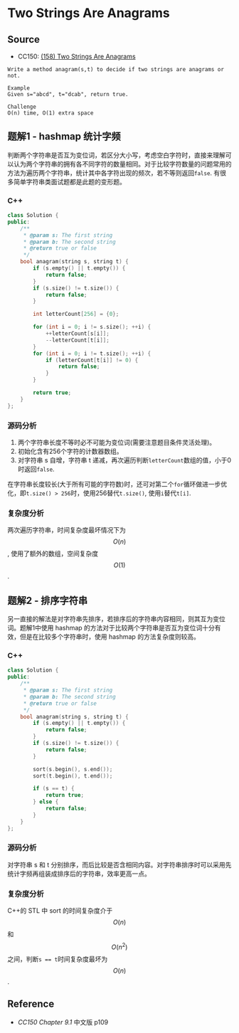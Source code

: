 # Two Strings Are Anagrams

## Source

- CC150: [(158) Two Strings Are Anagrams](http://www.lintcode.com/en/problem/two-strings-are-anagrams/)

```
Write a method anagram(s,t) to decide if two strings are anagrams or not.

Example
Given s="abcd", t="dcab", return true.

Challenge
O(n) time, O(1) extra space
```

## 题解1 - hashmap 统计字频

判断两个字符串是否互为变位词，若区分大小写，考虑空白字符时，直接来理解可以认为两个字符串的拥有各不同字符的数量相同。对于比较字符数量的问题常用的方法为遍历两个字符串，统计其中各字符出现的频次，若不等则返回`false`. 有很多简单字符串类面试题都是此题的变形题。

### C++

```c++
class Solution {
public:
    /**
     * @param s: The first string
     * @param b: The second string
     * @return true or false
     */
    bool anagram(string s, string t) {
        if (s.empty() || t.empty()) {
            return false;
        }
        if (s.size() != t.size()) {
            return false;
        }

        int letterCount[256] = {0};

        for (int i = 0; i != s.size(); ++i) {
            ++letterCount[s[i]];
            --letterCount[t[i]];
        }
        for (int i = 0; i != t.size(); ++i) {
            if (letterCount[t[i]] != 0) {
                return false;
            }
        }

        return true;
    }
};
```

### 源码分析

1. 两个字符串长度不等时必不可能为变位词(需要注意题目条件灵活处理)。
2. 初始化含有256个字符的计数器数组。
3. 对字符串 s 自增，字符串 t 递减，再次遍历判断`letterCount`数组的值，小于0时返回`false`.

在字符串长度较长(大于所有可能的字符数)时，还可对第二个`for`循环做进一步优化，即`t.size() > 256`时，使用256替代`t.size()`, 使用`i`替代`t[i]`.

### 复杂度分析

两次遍历字符串，时间复杂度最坏情况下为 $$O(n)$$, 使用了额外的数组，空间复杂度 $$O(1)$$.

## 题解2 - 排序字符串

另一直接的解法是对字符串先排序，若排序后的字符串内容相同，则其互为变位词。题解1中使用 hashmap 的方法对于比较两个字符串是否互为变位词十分有效，但是在比较多个字符串时，使用 hashmap 的方法复杂度则较高。

### C++

```c++
class Solution {
public:
    /**
     * @param s: The first string
     * @param b: The second string
     * @return true or false
     */
    bool anagram(string s, string t) {
        if (s.empty() || t.empty()) {
            return false;
        }
        if (s.size() != t.size()) {
            return false;
        }

        sort(s.begin(), s.end());
        sort(t.begin(), t.end());

        if (s == t) {
            return true;
        } else {
            return false;
        }
    }
};
```

### 源码分析

对字符串 s 和 t 分别排序，而后比较是否含相同内容。对字符串排序时可以采用先统计字频再组装成排序后的字符串，效率更高一点。

### 复杂度分析

C++的 STL 中 sort 的时间复杂度介于 $$O(n)$$ 和 $$O(n^2)$$之间，判断`s == t`时间复杂度最坏为 $$O(n)$$.

## Reference

- *CC150 Chapter 9.1* 中文版 p109
